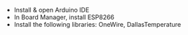 - Install & open Arduino IDE
- In Board Manager, install ESP8266
- Install the following libraries:  OneWire, DallasTemperature
